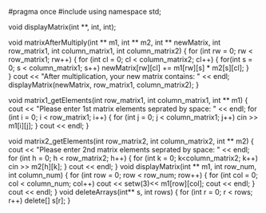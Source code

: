 #pragma once
#include <iostream>
using namespace std;

void displayMatrix(int **, int, int);

void matrixAfterMultiply(int ** m1, int ** m2, int ** newMatrix, int row_matrix1, int column_matrix1, int column_matrix2)
{
	for (int rw = 0; rw < row_matrix1; rw++)
	{
		for (int cl = 0; cl < column_matrix2; cl++)
		{
			for(int s = 0; s < column_matrix1; s++)
				newMatrix[rw][cl] += m1[rw][s] * m2[s][cl];
		}			
	}
	cout << "After multiplication, your new matrix contains: " << endl;
	displayMatrix(newMatrix, row_matrix1, column_matrix2);
}

void matrix1_getElements(int row_matrix1, int column_matrix1, int ** m1)
{
	cout << "Please enter 1st matrix elements seprated by space: " << endl;
	for (int i = 0; i < row_matrix1; i++)
	{
		for (int j = 0; j < column_matrix1; j++)
			cin >> m1[i][j];
	}
	cout << endl;
}

void matrix2_getElements(int row_matrix2, int column_matrix2, int ** m2)
{
	cout << "Please enter 2nd matrix elements seprated by space: " << endl;
	for (int h = 0; h < row_matrix2; h++)
	{
		for (int k = 0; k<column_matrix2; k++)
			cin >> m2[h][k];
	}
	cout << endl;
}
void displayMatrix(int ** m1, int row_num, int column_num)
{
	for (int row = 0; row < row_num; row++)
	{
		for (int col = 0; col < column_num; col++)
			cout << setw(3)<< m1[row][col];	
		cout << endl;
	}
	cout << endl;
}
void deleteArrays(int** s, int rows)
{
	for (int r = 0; r < rows; r++)
		delete[] s[r];
}
